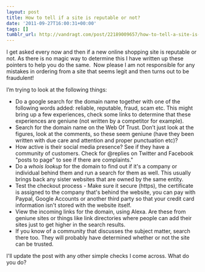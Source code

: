 ```yaml
---
layout: post
title: How to tell if a site is reputable or not?
date: '2011-09-27T16:00:31+00:00'
tags: []
tumblr_url: http://vandragt.com/post/22189009657/how-to-tell-a-site-is-reputable-or-not
---
```

I get asked every now and then if a new online shopping site is reputable or not. As there is no magic way to determine this I have written up these pointers to help you do the same.  Now please I am not responsible for any mistakes in ordering from a site that seems legit and then turns out to be fraudulent!

I’m trying to look at the following things:

* Do a google search for the domain name together with one of the following words added: reliable, reputable, fraud, scam etc. This might bring up a few experiences, check some links to determine that these experiences are geniune (not written by a competitor for example).
* Search for the domain name on the Web Of Trust. Don’t just look at the figures, look at the comments, so these seem geniune (have they been written with due care and attention and proper punctuation etc)?
* How active is their social media presence? See if they have a community of customers. Check for @replies on Twitter and Facebook "posts to page" to see if there are complaints."
* Do a *whois lookup* for the domain to find out if it's a company or individual behind them and run a search for them as well. This usually brings back any sister websites that are owned by the same entity.
* Test the checkout process - Make sure it secure (https),  the certificate is assigned to the company that's behind the website, you can pay with Paypal, Google Accounts or another third party so that your credit card information isn't stored with the website itself.
* View the incoming links for the domain, using Alexa. Are these from geniune sites or things like link directories where people can add their sites just to get higher in the search results.
* If you know of a community that discusses the subject matter, search there too. They will probably have determined whether or not the site can be trusted.
 
I'll update the post with any other simple checks I come across. What do you do?
